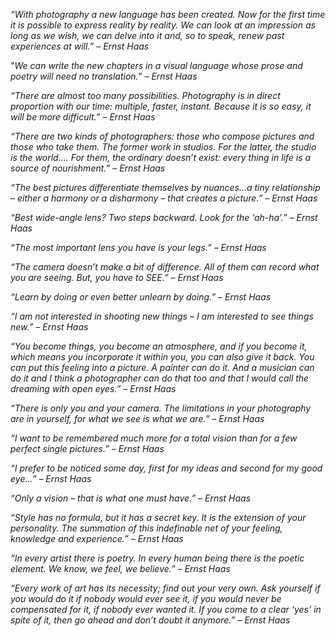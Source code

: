 
_“With photography a new language has been created. Now for the first time it is possible to express reality by reality. We can look at an impression as long as we wish, we can delve into it and, so to speak, renew past experiences at will.” – Ernst Haas_

"_We can write the new chapters in a visual language whose prose and poetry will need no translation.” – Ernst Haas_

  

_“There are almost too many possibilities. Photography is in direct proportion with our time: multiple, faster, instant. Because it is so easy, it will be more difficult.” – Ernst Haas_

  

_“There are two kinds of photographers: those who compose pictures and those who take them. The former work in studios. For the latter, the studio is the world…. For them, the ordinary doesn’t exist: every thing in life is a source of nourishment.” – Ernst Haas_

  

  

_“The best pictures differentiate themselves by nuances…a tiny relationship – either a harmony or a disharmony – that creates a picture.” – Ernst Haas_

  

  

_“Best wide-angle lens? Two steps backward. Look for the ‘ah-ha’.” – Ernst Haas_

  

  

_“The most important lens you have is your legs.” – Ernst Haas_

  

  

_“The camera doesn’t make a bit of difference. All of them can record what you are seeing. But, you have to SEE.” – Ernst Haas_

  

  

_“Learn by doing or even better unlearn by doing.” – Ernst Haas_

  

  

_“I am not interested in shooting new things – I am interested to see things new.” – Ernst Haas_

  

  

_“You become things, you become an atmosphere, and if you become it, which means you incorporate it within you, you can also give it back. You can put this feeling into a picture. A painter can do it. And a musician can do it and I think a photographer can do that too and that I would call the dreaming with open eyes.” – Ernst Haas_

  

  

  

_“There is only you and your camera. The limitations in your photography are in yourself, for what we see is what we are.” – Ernst Haas_

  

  

_“I want to be remembered much more for a total vision than for a few perfect single pictures.” – Ernst Haas_

  

  

_“I prefer to be noticed some day, first for my ideas and second for my good eye…” – Ernst Haas_

  

  

  

_“Only a vision – that is what one must have.” – Ernst Haas_

  

  

_“Style has no formula, but it has a secret key. It is the extension of your personality. The summation of this indefinable net of your feeling, knowledge and experience.” – Ernst Haas_

  

  

  

_“In every artist there is poetry. In every human being there is the poetic element. We know, we feel, we believe.” – Ernst Haas_

  

  

  

_“Every work of art has its necessity; find out your very own. Ask yourself if you would do it if nobody would ever see it, if you would never be compensated for it, if nobody ever wanted it. If you come to a clear ‘yes’ in spite of it, then go ahead and don’t doubt it anymore.” – Ernst Haas_